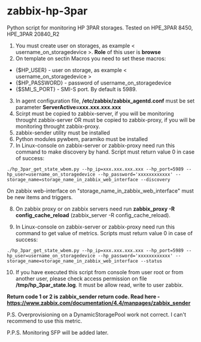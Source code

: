 # zabbix-hp-3par

Python script for monitoring HP 3PAR storages. Tested on HPE_3PAR 8450,  HPE_3PAR 20840_R2

1) You must create user on storages, as example < username_on_storagedevice >. **Role** of this user is **browse**
2) On template on sectin Macros you need to set these macros:
- {$HP_USER} - user on storage, as example < username_on_storagedevice >
- {$HP_PASSWORD} - password of username_on_storagedevice
- {$SMI_S_PORT} - SMI-S port. By default is 5989.

3) In agent configuration file, **/etc/zabbix/zabbix_agentd.conf** must be set parameter **ServerActive=xxx.xxx.xxx.xxx**
4) Scirpt must be copied to zabbix-server, if you will be monitoring throught zabbix-server OR must be copied to zabbix-proxy, if you will be monitoring throught zabbix-proxy.
5) zabbix-sender utility must be installed
6) Python modules pywbem, paramiko must be installed
7) In Linux-console on zabbix-server or zabbix-proxy need run this command to make discovery by hand. Script must return value 0 in case of success:
```
./hp_3par_get_state_wbem.py --hp_ip=xxx.xxx.xxx.xxx --hp_port=5989 --hp_user=username_on_storagedevice --hp_password='xxxxxxxxxxxx' --storage_name=storage_name_in_zabbix_web_interface --discovery
```
On zabbix web-interface on "storage_name_in_zabbix_web_interface" must be new items and triggers.

8) On zabbix proxy or on zabbix servers need run **zabbix_proxy -R config_cache_reload** (zabbix_server -R config_cache_reload).

9) In Linux-console on zabbix-server or zabbix-proxy need run this command to get value of metrics. Scripts must return value 0 in case of success:
```
./hp_3par_get_state_wbem.py --hp_ip=xxx.xxx.xxx.xxx --hp_port=5989 --hp_user=username_on_storagedevice --hp_password='xxxxxxxxxxxx' --storage_name=storage_name_in_zabbix_web_interface --status
```
10) If you have executed this script from console from user root or from another user, please check access permission on file **/tmp/hp_3par_state.log**. It must be allow read, write to user zabbix.

**Return code 1 or 2 is zabbix_sender return code. Read here - https://www.zabbix.com/documentation/4.4/manpages/zabbix_sender**

P.S.
Overprovisioning on a DynamicStoragePool work not correct. I can't recommend to use this metric.

P.P.S.
Monitoring SFP will be added later.

